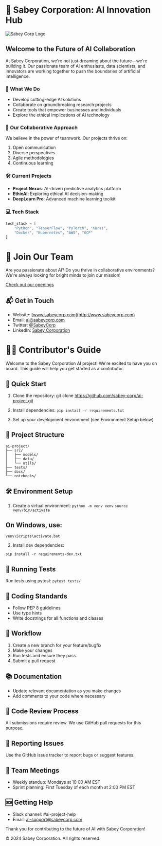 # 🚀 Sabey Corporation: AI Innovation Hub

![Sabey Corp Logo](https://example.com/sabey-logo.png)

## Welcome to the Future of AI Collaboration

At Sabey Corporation, we're not just dreaming about the future—we're building it. Our passionate team of AI enthusiasts, data scientists, and innovators are working together to push the boundaries of artificial intelligence.

### 🔬 What We Do

- Develop cutting-edge AI solutions
- Collaborate on groundbreaking research projects
- Create tools that empower businesses and individuals
- Explore the ethical implications of AI technology

### 🤝 Our Collaborative Approach

We believe in the power of teamwork. Our projects thrive on:

1. Open communication
2. Diverse perspectives
3. Agile methodologies
4. Continuous learning

### 🛠️ Current Projects

- **Project Nexus**: AI-driven predictive analytics platform
- **EthicAI**: Exploring ethical AI decision-making
- **DeepLearn Pro**: Advanced machine learning toolkit

### 💻 Tech Stack

```python
tech_stack = [
    "Python", "TensorFlow", "PyTorch", "Keras",
    "Docker", "Kubernetes", "AWS", "GCP"
]
```

# 🌟 Join Our Team

Are you passionate about AI? Do you thrive in collaborative environments? We're always looking for bright minds to join our mission!

[Check out our openings](#)

## 📬 Get in Touch

- Website: [www.sabeycorp.com](http://www.sabeycorp.com)
- Email: ai@sabeycorp.com
- Twitter: [@SabeyCorp](https://twitter.com/SabeyCorp)
- LinkedIn: [Sabey Corporation](https://www.linkedin.com/company/sabey-corporation)

# 🧑‍💻 Contributor's Guide

Welcome to the Sabey Corporation AI project! We're excited to have you on board. This guide will help you get started as a contributor.

## 🚀 Quick Start

1. Clone the repository:
git clone https://github.com/sabey-corp/ai-project.git

2. Install dependencies:
```pip install -r requirements.txt```

3. Set up your development environment (see Environment Setup below)

## 🌳 Project Structure
```
ai-project/
├── src/
│   ├── models/
│   ├── data/
│   └── utils/
├── tests/
├── docs/
└── notebooks/
```
## 🛠️ Environment Setup

1. Create a virtual environment:
```python -m venv venv```
```source venv/bin/activate```

## On Windows, use:
```
venv\Scripts\activate.bat
```

2. Install dev dependencies:
```
pip install -r requirements-dev.txt
```

## 🧪 Running Tests

Run tests using pytest:
```pytest tests/```

## 📝 Coding Standards

- Follow PEP 8 guidelines
- Use type hints
- Write docstrings for all functions and classes

## 🔄 Workflow

1. Create a new branch for your feature/bugfix
2. Make your changes
3. Run tests and ensure they pass
4. Submit a pull request

## 📚 Documentation

- Update relevant documentation as you make changes
- Add comments to your code where necessary

## 🤝 Code Review Process

All submissions require review. We use GitHub pull requests for this purpose.

## 🐛 Reporting Issues

Use the GitHub issue tracker to report bugs or suggest features.

## 📅 Team Meetings

- Weekly standup: Mondays at 10:00 AM EST
- Sprint planning: First Tuesday of each month at 2:00 PM EST

## 🆘 Getting Help

- Slack channel: #ai-project-help
- Email: ai-support@sabeycorp.com

Thank you for contributing to the future of AI with Sabey Corporation!

© 2024 Sabey Corporation. All rights reserved.
